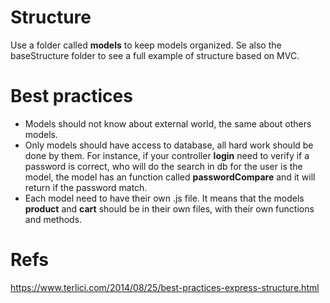 # Structure
Use a folder called <b>models</b> to keep models organized. Se also the
baseStructure folder to see a full example of structure based on MVC.

# Best practices

* Models should not know about external world, the same about others models.
* Only models should have access to database, all hard work should be done by
them. For instance, if your controller <b>login</b> need to verify if a password
is correct, who will do the search in db for the user is the model, the model
has an function called <b>passwordCompare</b> and it will return if the password
match.
* Each model need to have their own .js file. It means that the models
<b>product</b> and <b>cart</b> should be in their own files, with their own
functions and methods.

# Refs
https://www.terlici.com/2014/08/25/best-practices-express-structure.html
